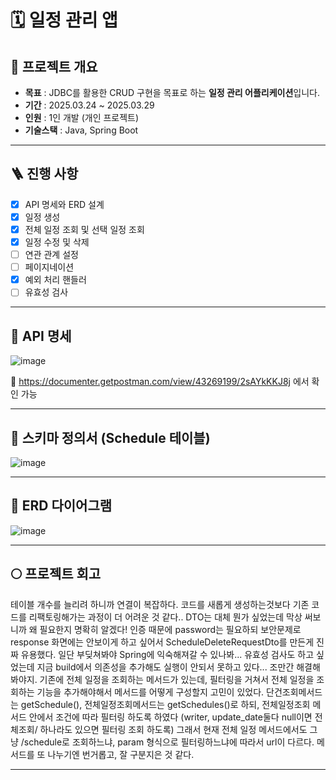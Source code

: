 # 🗓️ 일정 관리 앱
 

## 📌 프로젝트 개요
- **목표** : JDBC를 활용한 CRUD 구현을 목표로 하는 **일정 관리 어플리케이션**입니다.
- **기간** : 2025.03.24 ~ 2025.03.29
- **인원** : 1인 개발 (개인 프로젝트)
- **기술스택** : Java, Spring Boot

---

## 🪜 진행 사항
- [x] API 명세와 ERD 설계
- [x] 일정 생성
- [x] 전체 일정 조회 및 선택 일정 조회
- [x] 일정 수정 및 삭제
- [ ] 연관 관계 설정
- [ ] 페이지네이션
- [x] 예외 처리 핸들러
- [ ] 유효성 검사

---

## 🎯 API 명세
![image](https://github.com/user-attachments/assets/f95e63ff-6679-4dc0-a5e5-6bde936193cf)

🎨 https://documenter.getpostman.com/view/43269199/2sAYkKKJ8j 에서 확인 가능

---

## 🎯 스키마 정의서 (Schedule 테이블)
![image](https://github.com/user-attachments/assets/b54e3f18-6817-47eb-bea0-2541182b1e8c)

---

## 🎯 ERD 다이어그램
![image](https://github.com/user-attachments/assets/5cc072b8-16ac-4b23-b80b-4f4ecb2ff6db)

---

## 🌕 프로젝트 회고

테이블 개수를 늘리려 하니까 연결이 복잡하다. 코드를 새롭게 생성하는것보다 기존 코드를 리팩토링해가는 과정이 더 어려운 것 같다.. DTO는 대체 뭔가 싶었는데 막상 써보니까 왜 필요한지 명확히 알겠다! 인증 때문에 password는 필요하되 보안문제로 response 화면에는 안보이게 하고 싶어서 ScheduleDeleteRequestDto를 만든게 진짜 유용했다. 일단 부딪쳐봐야 Spring에 익숙해져갈 수 있나봐... 유효성 검사도 하고 싶었는데 지금 build에서 의존성을 추가해도 실행이 안되서 못하고 있다... 조만간 해결해봐야지.
기존에 전체 일정을 조회하는 메서드가 있는데, 필터링을 거쳐서 전체 일정을 조회하는 기능을 추가해야해서 메서드를 어떻게 구성할지 고민이 있었다. 단건조회메서드는 getSchedule(), 전체일정조회메서드는 getSchedules()로 하되, 전체일정조회 메서드 안에서 조건에 따라 필터링 하도록 하였다 (writer, update_date둘다 null이면 전체조회/ 하나라도 있으면 필터링 조회 하도록) 그래서 현재 전체 일정 메서드에서도 그냥 /schedule로 조회하느냐, param 형식으로 필터링하느냐에 따라서 url이 다르다. 메서드를 또 나누기엔 번거롭고, 잘 구분지은 것 같다.

---
